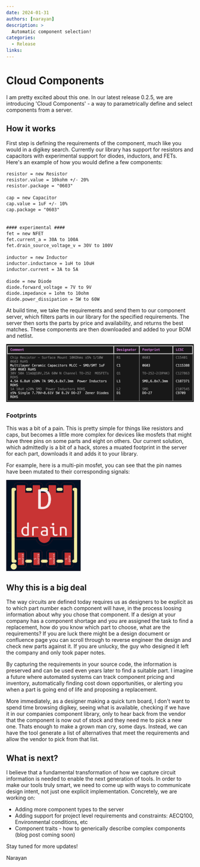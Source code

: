 ```yaml
---
date: 2024-01-31
authors: [narayan]
description: >
  Automatic component selection!
categories:
  - Release
links:
---
```


# Cloud Components

I am pretty excited about this one. In our latest release 0.2.5, we are introducing 'Cloud Components' - a way to parametrically define and select components from a server.

## How it works
First step is defining the requirements of the component, much like you would in a digikey search. Currently our library has support for resistors and capacitors with experimental support for diodes, inductors, and FETs. Here's an example of how you would define a few components:
```ato
resistor = new Resistor
resistor.value = 10kohm +/- 20%
resistor.package = "0603"

cap = new Capacitor
cap.value = 1uF +/- 10%
cap.package = "0603"


#### experimental ####
fet = new NFET
fet.current_a = 30A to 100A
fet.drain_source_voltage_v = 30V to 100V

inductor = new Inductor
inductor.inductance = 1uH to 10uH
inductor.current = 3A to 5A

diode = new Diode
diode.forward_voltage = 7V to 9V
diode.impedance = 1ohm to 10ohm
diode.power_dissipation = 5W to 60W
```
At build time, we take the requirements and send them to our component server, which filters parts in our library for the specified requirements. The server then sorts the parts by price and availability, and returns the best matches. These components are then downloaded and added to your BOM and netlist.

![BOM output](/assets/images/cloud_bom.png)

### Footprints
This was a bit of a pain. This is pretty simple for things like resistors and caps, but becomes a little more complex for devices like mosfets that might have three pins on some parts and eight on others. Our current solution, which admittedly is a bit of a hack, stores a muated footprint in the server for each part, downloads it and adds it to your library.

For example, here is a multi-pin mosfet, you can see that the pin names have been mutated to their corresponding signals:

<img src="/assets/images/mosfet.png" alt="Example Image" width="200">

## Why this is a big deal
The way circuits are defined today requires us as designers to be explicit as to which part number each component will have, in the process loosing information about why you chose that component. If a design at your company has a component shortage and you are assigned the task to find a replacement, how do you know which part to choose, what are the requirements? If you are luck there might be a design document or confluence page you can scroll through to reverse engineer the design and check new parts against it. If you are unlucky, the guy who designed it left the company and only took paper notes.

By capturing the requirements in your source code, the information is preserved and can be used even years later to find a suitable part. I imagine a future where automated systems can track component pricing and inventory, automatically finding cost down opportunities, or alerting you when a part is going end of life and proposing a replacement.

More immediately, as a designer making a quick turn board, I don't want to spend time browsing digikey, seeing what is available, checking if we have it in our companies component library, only to hear back from the vendor that the component is now out of stock and they need me to pick a new one. Thats enough to make a grown man cry, some days. Instead, we can have the tool generate a list of alternatives that meet the requirements and allow the vendor to pick from that list.

## What is next?
I believe that a fundamental transformation of how we capture circuit information is needed to enable the next generation of tools. In order to make our tools truly smart, we need to come up with ways to communicate design intent, not just one explicit implementation.
Concretely, we are working on:

- Adding more component types to the server
- Adding support for project level requirements and constraints: AECQ100, Environmental conditions, etc
- Component traits - how to generically describe complex components (blog post coming soon)

Stay tuned for more updates!

Narayan